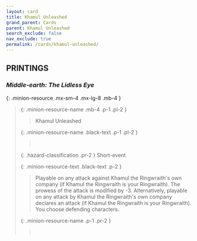 ```yaml
---
layout: card
title: Khamul Unleashed
grand_parent: Cards
parent: Khamul Unleashed
search_exclude: false
nav_exclude: true
permalink: /cards/khamul-unleashed/
---
```


## PRINTINGS


### _Middle-earth: The Lidless Eye_

{: .minion-resource .mx-sm-4 .mx-lg-8 .mb-4 }
> {: .minion-resource-name .mb-4 .p-1 .pl-2 }
> > <div class="hazard-mp"></div>
> > <div class="card-name">Khamul Unleashed</div>
>
> {: .minion-resource-name .black-text .p-1 .pl-2 }
> > &nbsp;
>
> {: .hazard-classification .pr-2 }
> Short-event
>
> {: .minion-resource-text .black-text .p-2 }
> > Playable on any attack against Khamul the Ringwraith's own company (if Khamul the Ringwraith is your Ringwraith). The prowess of the attack is modified by -3.  Alternatively, playable on any attack by Khamul the Ringwraith's own company declares an attack (if Khamul the Ringwraith is your Ringwraith). You choose defending characters.  
> 
> {: .minion-resource-name .p-1 .pr-2 }
> > <div class="card-shield"></div>
> > <div class="card-corruption-white">&nbsp;</div>

